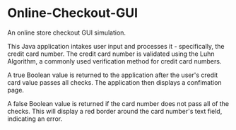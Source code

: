 # Online-Checkout-GUI

An online store checkout GUI simulation. 

This Java application intakes user input and processes it - specifically, the credit card number. 
The credit card number is validated using the Luhn Algorithm, a commonly used verification method for credit card numbers.

A true Boolean value is returned to the application after the user's credit card value passes all checks. 
The application then displays a confimation page.

A false Boolean value is returned if the card number does not pass all of the checks. This will display a red border around
the card number's text field, indicating an error.

